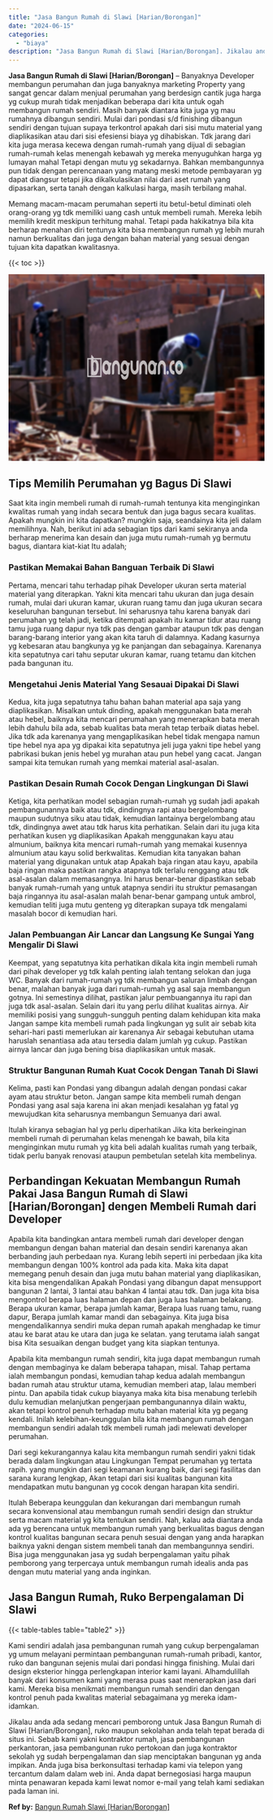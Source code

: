 ```yaml
---
title: "Jasa Bangun Rumah di Slawi [Harian/Borongan]"
date: "2024-06-15"
categories: 
  - "biaya"
description: "Jasa Bangun Rumah di Slawi [Harian/Borongan]. Jikalau anda ada sedang mencari pemborong untuk Jasa Bangun Rumah di Slawi [Harian/Borongan], ruko maupun sek..."
---
```


**Jasa Bangun Rumah di Slawi \[Harian/Borongan\]** – Banyaknya Developer membangun perumahan dan juga banyaknya marketing Property yang sangat gencar dalam menjual perumahan yang berdesign cantik juga harga yg cukup murah tidak menjadikan beberapa dari kita untuk ogah membangun rumah sendiri. Masih banyak diantara kita juga yg mau rumahnya dibangun sendiri. Mulai dari pondasi s/d finishing dibangun sendiri dengan tujuan supaya terkontrol apakah dari sisi mutu material yang diaplikasikan atau dari sisi efesiensi biaya yg dihabiskan. Tdk jarang dari kita juga merasa kecewa dengan rumah-rumah yang dijual di sebagian rumah-rumah kelas menengah kebawah yg mereka menyuguhkan harga yg lumayan mahal Tetapi dengan mutu yg sekadarnya. Bahkan membangunnya pun tidak dengan perencanaan yang matang meski metode pembayaran yg dapat diangsur tetapi jika dikalkulasikan nilai dari aset rumah yang dipasarkan, serta tanah dengan kalkulasi harga, masih terbilang mahal.

Memang macam-macam perumahan seperti itu betul-betul diminati oleh orang-orang yg tdk memiliki uang cash untuk membeli rumah. Mereka lebih memilih kredit meskipun terhitung mahal. Tetapi pada hakikatnya bila kita berharap menahan diri tentunya kita bisa membangun rumah yg lebih murah namun berkualitas dan juga dengan bahan material yang sesuai dengan tujuan kita dapatkan kwalitasnya.

{{< toc >}}

![Jasa Bangun Rumah di Slawi [Harian/Borongan]](/images/borong-bangunan-38.png)

## Tips Memilih Perumahan yg Bagus Di Slawi

Saat kita ingin membeli rumah di rumah-rumah tentunya kita menginginkan kwalitas rumah yang indah secara bentuk dan juga bagus secara kualitas. Apakah mungkin ini kita dapatkan? mungkin saja, seandainya kita jeli dalam memilihnya. Nah, berikut ini ada sebagian tips dari kami sekiranya anda berharap menerima kan desain dan juga mutu rumah-rumah yg bermutu bagus, diantara kiat-kiat Itu adalah;

### Pastikan Memakai Bahan Banguan Terbaik Di Slawi

Pertama, mencari tahu terhadap pihak Developer ukuran serta material material yang diterapkan. Yakni kita mencari tahu ukuran dan juga desain rumah, mulai dari ukuran kamar, ukuran ruang tamu dan juga ukuran secara keseluruhan bangunan tersebut. Ini seharusnya tahu karena banyak dari perumahan yg telah jadi, ketika ditempati apakah itu kamar tidur atau ruang tamu juga ruang dapur nya tdk pas dengan gambar ataupun tdk pas dengan barang-barang interior yang akan kita taruh di dalamnya. Kadang kasurnya yg kebesaran atau bangkunya yg ke panjangan dan sebagainya. Karenanya kita sepatutnya cari tahu seputar ukuran kamar, ruang tetamu dan kitchen pada bangunan itu.

### Mengetahui Jenis Material Yang Sesauai Dipakai Di Slawi

Kedua, kita juga sepatutnya tahu bahan bahan material apa saja yang diaplikasikan. Misalkan untuk dinding, apakah menggunakan bata merah atau hebel, baiknya kita mencari perumahan yang menerapkan bata merah lebih dahulu bila ada, sebab kualitas bata merah tetap terbaik diatas hebel. Jika tdk ada karenanya yang mengaplikasikan hebel tidak mengapa namun tipe hebel nya apa yg dipakai kita sepatutnya jeli juga yakni tipe hebel yang pabrikasi bukan jenis hebel yg murahan atau pun hebel yang cacat. Jangan sampai kita temukan rumah yang memkai material asal-asalan.

### Pastikan Desain Rumah Cocok Dengan Lingkungan Di Slawi

Ketiga, kita perhatikan model sebagian rumah-rumah yg sudah jadi apakah pembangunannya baik atau tdk, dindingnya rapi atau bergelombang maupun sudutnya siku atau tidak, kemudian lantainya bergelombang atau tdk, dindingnya awet atau tdk harus kita perhatikan. Selain dari itu juga kita perhatikan kusen yg diaplikasikan Apakah menggunakan kayu atau almunium, baiknya kita mencari rumah-rumah yang memakai kusennya almunium atau kayu solid berkwalitas. Kemudian kita tanyakan bahan material yang digunakan untuk atap Apakah baja ringan atau kayu, apabila baja ringan maka pastikan rangka atapnya tdk terlalu renggang atau tdk asal-asalan dalam memasangnya. Ini harus benar-benar dipastikan sebab banyak rumah-rumah yang untuk atapnya sendiri itu struktur pemasangan baja ringannya itu asal-asalan malah benar-benar gampang untuk ambrol, kemudian teliti juga mutu genteng yg diterapkan supaya tdk mengalami masalah bocor di kemudian hari.

### Jalan Pembuangan Air Lancar dan Langsung Ke Sungai Yang Mengalir Di Slawi

Keempat, yang sepatutnya kita perhatikan dikala kita ingin membeli rumah dari pihak developer yg tdk kalah penting ialah tentang selokan dan juga WC. Banyak dari rumah-rumah yg tdk membangun saluran limbah dengan benar, malahan banyak juga dari rumah-rumah yg asal saja membangun gotnya. Ini semestinya dilihat, pastikan jalur pembuangannya itu rapi dan juga tdk asal-asalan. Selain dari itu yang perlu dilihat kualitas airnya. Air memiliki posisi yang sungguh-sungguh penting dalam kehidupan kita maka Jangan sampe kita membeli rumah pada lingkungan yg sulit air sebab kita sehari-hari pasti memerlukan air karenanya Air sebagai kebutuhan utama haruslah senantiasa ada atau tersedia dalam jumlah yg cukup. Pastikan airnya lancar dan juga bening bisa diaplikasikan untuk masak.

### Struktur Bangunan Rumah Kuat Cocok Dengan Tanah Di Slawi

Kelima, pasti kan Pondasi yang dibangun adalah dengan pondasi cakar ayam atau struktur beton. Jangan sampe kita membeli rumah dengan Pondasi yang asal saja karena ini akan menjadi kesalahan yg fatal yg mewujudkan kita seharusnya membangun Semuanya dari awal.

Itulah kiranya sebagian hal yg perlu diperhatikan Jika kita berkeinginan membeli rumah di perumahan kelas menengah ke bawah, bila kita menginginkan mutu rumah yg kita beli adalah kualitas rumah yang terbaik, tidak perlu banyak renovasi ataupun pembetulan setelah kita membelinya.

## Perbandingan Kekuatan Membangun Rumah Pakai Jasa Bangun Rumah di Slawi \[Harian/Borongan\] dengen Membeli Rumah dari Developer

Apabila kita bandingkan antara membeli rumah dari developer dengan membangun dengan bahan material dan desain sendiri karenanya akan berbanding jauh perbedaan nya. Kurang lebih seperti ini perbedaan jika kita membangun dengan 100% kontrol ada pada kita. Maka kita dapat memegang penuh desain dan juga mutu bahan material yang diaplikasikan, kita bisa mengendalikan Apakah Pondasi yang dibangun dapat mensupport bangunan 2 lantai, 3 lantai atau bahkan 4 lantai atau tdk. Dan juga kita bisa mengontrol berapa luas halaman depan dan juga luas halaman belakang. Berapa ukuran kamar, berapa jumlah kamar, Berapa luas ruang tamu, ruang dapur, Berapa jumlah kamar mandi dan sebagainya. Kita juga bisa mengendalikannya sendiri muka depan rumah apakah menghadap ke timur atau ke barat atau ke utara dan juga ke selatan. yang terutama ialah sangat bisa Kita sesuaikan dengan budget yang kita siapkan tentunya.

Apabila kita membangun rumah sendiri, kita juga dapat membangun rumah dengan membaginya ke dalam beberapa tahapan, misal. Tahap pertama ialah membangun pondasi, kemudian tahap kedua adalah membangun badan rumah atau struktur utama, kemudian memberi atap, lalau memberi pintu. Dan apabila tidak cukup biayanya maka kita bisa menabung terlebih dulu kemudian melanjutkan pengerjaan pembangunannya dilain waktu, akan tetapi kontrol penuh terhadap mutu bahan material kita yg pegang kendali. Inilah kelebihan-keunggulan bila kita membangun rumah dengan membangun sendiri adalah tdk membeli rumah jadi melewati developer perumahan.

Dari segi kekurangannya kalau kita membangun rumah sendiri yakni tidak berada dalam lingkungan atau Lingkungan Tempat perumahan yg tertata rapih. yang mungkin dari segi keamanan kurang baik, dari segi fasilitas dan sarana kurang lengkap, Akan tetapi dari sisi kualitas bangunan kita mendapatkan mutu bangunan yg cocok dengan harapan kita sendiri.

Itulah Beberapa keunggulan dan kekurangan dari membangun rumah secara konvensional atau membangun rumah sendiri design dan struktur serta macam material yg kita tentukan sendiri. Nah, kalau ada diantara anda ada yg berencana untuk membangun rumah yang berkualitas bagus dengan kontrol kualitas bangunan secara penuh sesuai dengan yang anda harapkan baiknya yakni dengan sistem membeli tanah dan membangunnya sendiri. Bisa juga menggunakan jasa yg sudah berpengalaman yaitu pihak pemborong yang terpercaya untuk membangun rumah idealis anda pas dengan mutu material yang anda inginkan.

## Jasa Bangun Rumah, Ruko Berpengalaman Di Slawi

{{< table-tables table="table2" >}}

Kami sendiri adalah jasa pembangunan rumah yang cukup berpengalaman yg umum melayani permintaan pembangunan rumah-rumah pribadi, kantor, ruko dan bangunan sejenis mulai dari pondasi hingga finishing. Mulai dari design eksterior hingga perlengkapan interior kami layani. Alhamdulillah banyak dari konsumen kami yang merasa puas saat menerapkan jasa dari kami. Mereka bisa menikmati membangun rumah sendiri dan dengan kontrol penuh pada kwalitas material sebagaimana yg mereka idam-idamkan.

Jikalau anda ada sedang mencari pemborong untuk Jasa Bangun Rumah di Slawi \[Harian/Borongan\], ruko maupun sekolahan anda telah tepat berada di situs ini. Sebab kami yakni kontraktor rumah, jasa pembangunan perkantoran, jasa pembangunan ruko pertokoan dan juga kontraktor sekolah yg sudah berpengalaman dan siap menciptakan bangunan yg anda impikan. Anda juga bisa berkonsultasi terhadap kami via telepon yang tercantum dalam dalam web ini. Anda dapat bernegosiasi harga maupun minta penawaran kepada kami lewat nomor e-mail yang telah kami sediakan pada laman ini.

**Ref by:** [Bangun Rumah Slawi [Harian/Borongan]](https://id.wikipedia.org/wiki/Bangun)
